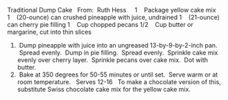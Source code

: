 Traditional Dump Cake
 
From:  Ruth Hess
 
 
1    Package yellow cake mix
1    (20-ounce) can crushed pineapple with juice, undrained
1    (21-ounce) can cherry pie filling
1    Cup chopped pecans
1/2    Cup butter or margarine, cut into thin slices
 
 
1.  Dump pineapple with juice into an ungreased 13-by-9-by-2-inch pan.  Spread evenly.  Dump in pie filling.  Spread evenly.  Sprinkle cake mix evenly over cherry layer.  Sprinkle pecans over cake mix.  Dot with butter.  
2.  Bake at 350 degrees for 50-55 minutes or until set.  Serve warm or at room temperature.
 
Serves 12-16
 
To make a chocolate version of this, substitute Swiss chocolate cake mix for the yellow cake mix.
